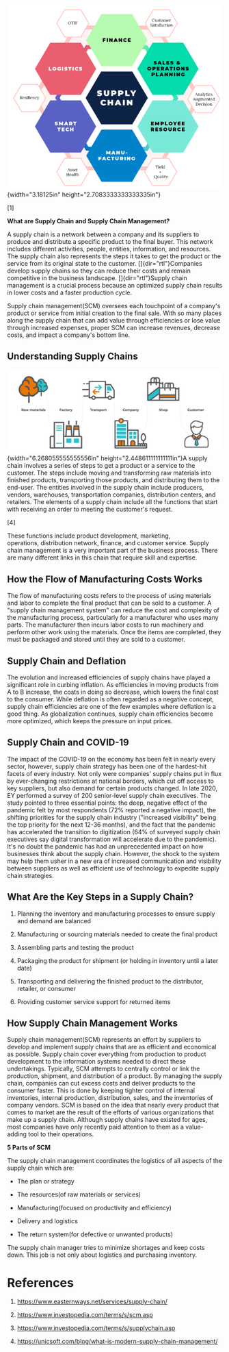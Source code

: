![](.//media/image1.png){width="3.18125in"
height="2.7083333333333335in"}

\[1\]

**What are Supply Chain and Supply Chain Management?**

A supply chain is a network between a company and its suppliers to
produce and distribute a specific product to the final buyer. This
network includes different activities, people, entities, information,
and resources. The supply chain also represents the steps it takes to
get the product or the service from its original state to the customer.
[]{dir="rtl"}Companies develop supply chains so they can reduce their
costs and remain competitive in the business landscape.
[]{dir="rtl"}Supply chain management is a crucial process because an
optimized supply chain results in lower costs and a faster production
cycle.

Supply chain management(SCM) oversees each touchpoint of a company\'s
product or service from initial creation to the final sale. With so many
places along the supply chain that can add value through efficiencies or
lose value through increased expenses, proper SCM can increase revenues,
decrease costs, and impact a company\'s bottom line.

## Understanding Supply Chains

![](.//media/image2.jpg){width="6.268055555555556in"
height="2.448611111111111in"}A supply chain involves a series of steps
to get a product or a service to the customer. The steps include moving
and transforming raw materials into finished products, transporting
those products, and distributing them to the end-user. The entities
involved in the supply chain include producers, vendors, warehouses,
transportation companies, distribution centers, and retailers. The
elements of a supply chain include all the functions that start with
receiving an order to meeting the customer's request.

\[4\]

These functions include product development, marketing,
operations, distribution network, finance, and customer service. Supply
chain management is a very important part of the business process. There
are many different links in this chain that require skill and expertise.

## How the Flow of Manufacturing Costs Works

The flow of manufacturing costs refers to the process of using materials
and labor to complete the final product that can be sold to a customer.
A "supply chain management system" can reduce the cost and complexity of
the manufacturing process, particularly for a manufacturer who uses many
parts. The manufacturer then incurs labor costs to run machinery and
perform other work using the materials. Once the items are completed,
they must be packaged and stored until they are sold to a customer. 

## Supply Chain and Deflation

The evolution and increased efficiencies of supply chains have played a
significant role in curbing inflation. As efficiencies in moving
products from A to B increase, the costs in doing so decrease, which
lowers the final cost to the consumer. While deflation is often regarded
as a negative concept, supply chain efficiencies are one of the few
examples where deflation is a good thing. As globalization continues,
supply chain efficiencies become more optimized, which keeps the
pressure on input prices.

## Supply Chain and COVID-19

The impact of the COVID-19 on the economy has been felt in nearly every
sector, however, supply chain strategy has been one of the hardest-hit
facets of every industry. Not only were companies\' supply chains put in
flux by ever-changing restrictions at national borders, which cut off
access to key suppliers, but also demand for certain products changed.
In late 2020, EY performed a survey of 200 senior-level supply chain
executives. The study pointed to three essential points: the deep,
negative effect of the pandemic felt by most respondents (72% reported a
negative impact), the shifting priorities for the supply chain industry
(\"increased visibility\" being the top priority for the next 12-36
months), and the fact that the pandemic has accelerated the transition
to digitization (64% of surveyed supply chain executives say digital
transformation will accelerate due to the pandemic). It\'s no doubt the
pandemic has had an unprecedented impact on how businesses think about
the supply chain. However, the shock to the system may help them usher
in a new era of increased communication and visibility between suppliers
as well as efficient use of technology to expedite supply chain
strategies.

## What Are the Key Steps in a Supply Chain?

1.  Planning the inventory and manufacturing processes to ensure supply
    and demand are balanced

2.  Manufacturing or sourcing materials needed to create the final
    product

3.  Assembling parts and testing the product

4.  Packaging the product for shipment (or holding in inventory until a
    later date)

5.  Transporting and delivering the finished product to the distributor,
    retailer, or consumer

6.  Providing customer service support for returned items

## How Supply Chain Management Works

Supply chain management(SCM) represents an effort by suppliers to
develop and implement supply chains that are as efficient and economical
as possible. Supply chain cover everything from production to product
development to the information systems needed to direct these
undertakings. Typically, SCM attempts to centrally control or link the
production, shipment, and distribution of a product. By managing the
supply chain, companies can cut excess costs and deliver products to the
consumer faster. This is done by keeping tighter control of internal
inventories, internal production, distribution, sales, and
the inventories of company vendors. SCM is based on the idea that nearly
every product that comes to market are the result of the efforts of
various organizations that make up a supply chain. Although supply
chains have existed for ages, most companies have only recently paid
attention to them as a value-adding tool to their operations.

**5 Parts of SCM**

The supply chain management coordinates the logistics of all aspects of
the supply chain which are:

-   The plan or strategy

-   The resources(of raw materials or services)

-   Manufacturing(focused on productivity and efficiency)

-   Delivery and logistics

-   The return system(for defective or unwanted products)

The supply chain manager tries to minimize shortages and keep costs
down. This job is not only about logistics and purchasing inventory.

# References

1.  <https://www.easternways.net/services/supply-chain/>

2.  <https://www.investopedia.com/terms/s/scm.asp>

3.  <https://www.investopedia.com/terms/s/supplychain.asp>

4.  <https://unicsoft.com/blog/what-is-modern-supply-chain-management/>
